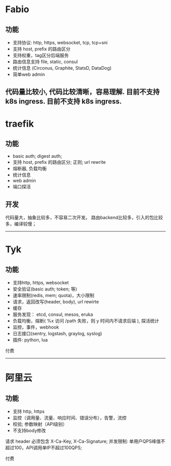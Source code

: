 # Fabio 

## 功能

- 支持协议: http, https, websocket, tcp, tcp+sni
- 支持 host, prefix 的路由区分
- 支持权重，tag区分后端服务
- 路由信息支持 file, static, consul
- 统计信息 (Circonus, Graphite, StatsD, DataDog)
- 简单web admin

代码量比较小, 代码比较清晰，容易理解. 目前不支持 k8s ingress. 
目前不支持 k8s ingress.
---

# traefik

## 功能

- basic auth; digest auth; 
- 支持 host, prefix 的路由区分; 正则; url rewrite
- 熔断器, 负载均衡
- 统计信息
- web admin
- 端口探活

## 开发
代码量大，抽象比较多，不容易二次开发。
路由backend比较多，引入的包比较多，编译较慢；

---

# Tyk

## 功能

- 支持http, https, websocket
- 安全验证(basic auth; token; 等)
- 速率限制(redis, mem; quota)，大小限制
- 请求，返回改写(header, body), url rewirte
- 缓存
- 服务发现： etcd, consul, mesos, eruka
- 负载均衡，熔断( %x 访问 /path 失败，则 y 时间内不请求后端 ), 探活统计
- 监控，事件，webhook
- 日志接口(sentry, logstash, graylog, syslog)
- 插件: python, lua


付费

---

# 阿里云

## 功能

- 支持 http, https
- 监控（调用量、流量、响应时间、错误分布），告警，流控
- 校验; 参数映射（API级别）
- 不支持body修改

请求 header 必须包含 X-Ca-Key, X-Ca-Signature;
并发限制: 单用户QPS峰值不超过100，API调用单IP不超过100QPS;

付费


